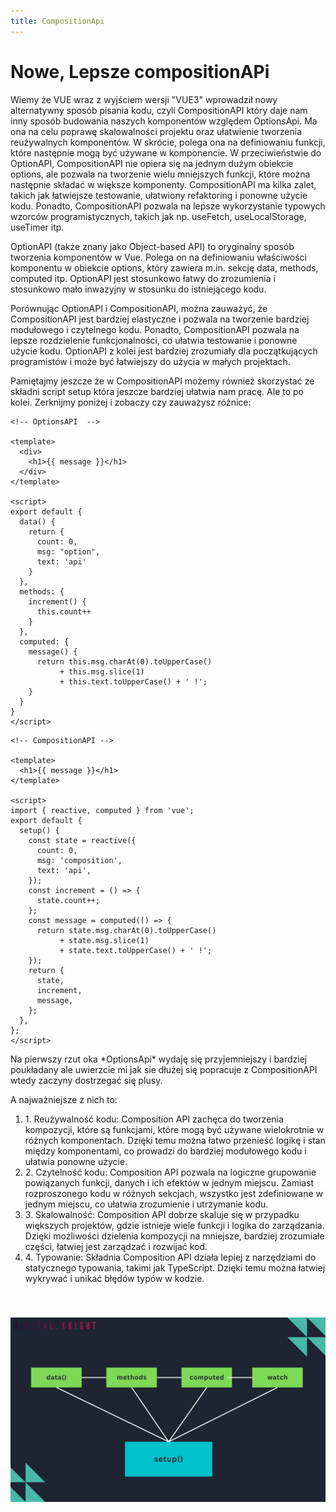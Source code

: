```yaml
---
title: CompositionApi
---
```

<h1 class='text-white mb-10 mt-5 text-2xl uppercase text-center'>
  Nowe, Lepsze compositionAPi
</h1>

<TextBoxMD>
  <p class='indent-6'>
    Wiemy że VUE wraz z wyjściem wersji "VUE3" wprowadził nowy alternatywny sposób pisania kodu, czyli CompositionAPI który daje nam inny sposób budowania naszych komponentów względem OptionsApi. Ma ona na celu poprawę skalowalności projektu oraz ułatwienie tworzenia reużywalnych komponentów.
    W skrócie, polega ona na definiowaniu funkcji, które następnie mogą być używane w komponencie. W przeciwieństwie do OptionAPI, CompositionAPI nie opiera się na jednym dużym obiekcie options, ale pozwala na tworzenie wielu mniejszych funkcji, które można następnie składać w większe komponenty. CompositionAPI ma kilka zalet, takich jak łatwiejsze testowanie, ułatwiony refaktoring i ponowne użycie kodu. Ponadto, CompositionAPI pozwala na lepsze wykorzystanie typowych wzorców programistycznych, takich jak np. useFetch, useLocalStorage, useTimer itp.
  </p>
  <p class='my-2'>
    <span class='text-green-500'>OptionAPI</span> (także znany jako Object-based API) to oryginalny sposób tworzenia komponentów w Vue. Polega on na definiowaniu właściwości komponentu w obiekcie options, który zawiera m.in. sekcję data, methods, computed itp. OptionAPI jest stosunkowo łatwy do zrozumienia i stosunkowo mało inwazyjny w stosunku do istniejącego kodu.
  </p>
  <p class='my-2'>
    Porównując OptionAPI i CompositionAPI, można zauważyć, że CompositionAPI jest bardziej elastyczne i pozwala na tworzenie bardziej modułowego i czytelnego kodu. Ponadto, CompositionAPI pozwala na lepsze rozdzielenie funkcjonalności, co ułatwia testowanie i ponowne użycie kodu. OptionAPI z kolei jest bardziej zrozumiały dla początkujących programistów i może być łatwiejszy do użycia w małych projektach.
  </p>
  <p class='my-2'>
    Pamiętajmy jeszcze że w CompositionAPI możemy również skorzystać ze składni script setup która jeszcze bardziej ułatwia nam pracę. Ale to po kolei. Zerknijmy poniżej i zobaczy czy zauważysz różnice: 
  </p>
</TextBoxMD>

<div class='flex flex-wrap justify-center'>

```vue
<!-- OptionsAPI  -->

<template>
  <div>
    <h1>{{ message }}</h1>
  </div>
</template>

<script>
export default {
  data() {
    return {
      count: 0,
      msg: "option",
      text: 'api'
    }
  },
  methods: {
    increment() {
      this.count++
    }
  },
  computed: {
    message() {
      return this.msg.charAt(0).toUpperCase() 
           + this.msg.slice(1) 
           + this.text.toUpperCase() + ' !';
    }
  }
}
</script>

```

```vue
<!-- CompositionAPI -->

<template>
  <h1>{{ message }}</h1>
</template>

<script>
import { reactive, computed } from 'vue';
export default {
  setup() {
    const state = reactive({
      count: 0,
      msg: 'composition',
      text: 'api',
    });
    const increment = () => {
      state.count++;
    };
    const message = computed(() => {
      return state.msg.charAt(0).toUpperCase() 
           + state.msg.slice(1) 
           + state.text.toUpperCase() + ' !';
    });
    return {
      state,
      increment,
      message,
    };
  },
};
</script>

```
</div>

<TextBoxMD>
  <p class='mb-4'>
    Na pierwszy rzut oka *OptionsApi* wydaję się przyjemniejszy i bardziej poukładany ale uwierzcie mi jak sie dłużej się popracuje z CompositionAPI wtedy zaczyny dostrzegać się plusy. 
  </p>
  
  <p class='my-2'>
    A najważniejsze z nich to:
    <ol>
      <li class='mb-2'>1. Reużywalność kodu: Composition API zachęca do tworzenia kompozycji, które są funkcjami, które mogą być używane wielokrotnie w różnych komponentach. Dzięki temu można łatwo przenieść logikę i stan między komponentami, co prowadzi do bardziej modułowego kodu i ułatwia ponowne użycie.
      </li>
      <li class='mb-2'>2. Czytelność kodu: Composition API pozwala na logiczne grupowanie powiązanych funkcji, danych i ich efektów w jednym miejscu. Zamiast rozproszonego kodu w różnych sekcjach, wszystko jest zdefiniowane w jednym miejscu, co ułatwia zrozumienie i utrzymanie kodu.
      </li>
      <li class='mb-2'>3. Skalowalność: Composition API dobrze skaluje się w przypadku większych projektów, gdzie istnieje wiele funkcji i logika do zarządzania. Dzięki możliwości dzielenia kompozycji na mniejsze, bardziej zrozumiałe części, łatwiej jest zarządzać i rozwijać kod.</li>
      <li class='mb-2'>4. Typowanie: Składnia Composition API działa lepiej z narzędziami do statycznego typowania, takimi jak TypeScript. Dzięki temu można łatwiej wykrywać i unikać błędów typów w kodzie.</li>
    </ol>
  </p>

  <img src="../../assets/images/composition.svg" style="width:800px; margin: 40px auto;">
</TextBoxMD>

